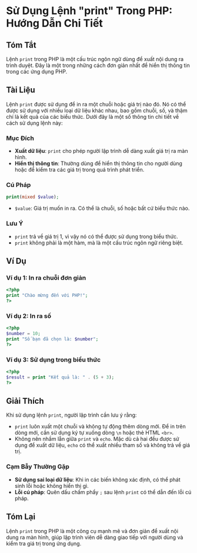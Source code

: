 <!--
Meta Description: # Sử Dụng Lệnh "print" Trong PHP: Hướng Dẫn Chi Tiết ## Tóm Tắt Lệnh `print` trong PHP là một cấu trúc ngôn ngữ dùng để xuất nội dung ra trình duyệt. ...
Meta Keywords: print, dụng, php, trong, một
-->

# Sử Dụng Lệnh "print" Trong PHP: Hướng Dẫn Chi Tiết

## Tóm Tắt
Lệnh `print` trong PHP là một cấu trúc ngôn ngữ dùng để xuất nội dung ra trình duyệt. Đây là một trong những cách đơn giản nhất để hiển thị thông tin trong các ứng dụng PHP.

## Tài Liệu
Lệnh `print` được sử dụng để in ra một chuỗi hoặc giá trị nào đó. Nó có thể được sử dụng với nhiều loại dữ liệu khác nhau, bao gồm chuỗi, số, và thậm chí là kết quả của các biểu thức. Dưới đây là một số thông tin chi tiết về cách sử dụng lệnh này:

### Mục Đích
- **Xuất dữ liệu**: `print` cho phép người lập trình dễ dàng xuất giá trị ra màn hình.
- **Hiển thị thông tin**: Thường dùng để hiển thị thông tin cho người dùng hoặc để kiểm tra các giá trị trong quá trình phát triển.

### Cú Pháp
```php
print(mixed $value);
```
- `$value`: Giá trị muốn in ra. Có thể là chuỗi, số hoặc bất cứ biểu thức nào.

### Lưu Ý
- `print` trả về giá trị 1, vì vậy nó có thể được sử dụng trong biểu thức.
- `print` không phải là một hàm, mà là một cấu trúc ngôn ngữ riêng biệt.

## Ví Dụ
### Ví dụ 1: In ra chuỗi đơn giản
```php
<?php
print "Chào mừng đến với PHP!";
?>
```

### Ví dụ 2: In ra số
```php
<?php
$number = 10;
print "Số bạn đã chọn là: $number";
?>
```

### Ví dụ 3: Sử dụng trong biểu thức
```php
<?php
$result = print "Kết quả là: " . (5 + 3);
?>
```

## Giải Thích
Khi sử dụng lệnh `print`, người lập trình cần lưu ý rằng:
- `print` luôn xuất một chuỗi và không tự động thêm dòng mới. Để in trên dòng mới, cần sử dụng ký tự xuống dòng `\n` hoặc thẻ HTML `<br>`.
- Không nên nhầm lẫn giữa `print` và `echo`. Mặc dù cả hai đều được sử dụng để xuất dữ liệu, `echo` có thể xuất nhiều tham số và không trả về giá trị.

### Cạm Bẫy Thường Gặp
- **Sử dụng sai loại dữ liệu**: Khi in các biến không xác định, có thể phát sinh lỗi hoặc không hiển thị gì.
- **Lỗi cú pháp**: Quên dấu chấm phẩy `;` sau lệnh `print` có thể dẫn đến lỗi cú pháp.

## Tóm Lại
Lệnh `print` trong PHP là một công cụ mạnh mẽ và đơn giản để xuất nội dung ra màn hình, giúp lập trình viên dễ dàng giao tiếp với người dùng và kiểm tra giá trị trong ứng dụng.